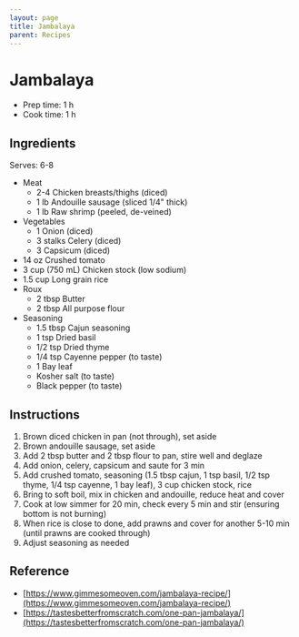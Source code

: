 ```yaml
---
layout: page
title: Jambalaya
parent: Recipes
---
```


# Jambalaya

- Prep time: 1 h
- Cook time: 1 h

## Ingredients

Serves: 6-8

- Meat
  - 2-4 Chicken breasts/thighs (diced)
  - 1 lb Andouille sausage (sliced 1/4" thick)
  - 1 lb Raw shrimp (peeled, de-veined)
- Vegetables
  - 1 Onion (diced)
  - 3 stalks Celery (diced)
  - 3 Capsicum (diced)
- 14 oz Crushed tomato
- 3 cup (750 mL) Chicken stock (low sodium)
- 1.5 cup Long grain rice
- Roux
  - 2 tbsp Butter
  - 2 tbsp All purpose flour
- Seasoning
  - 1.5 tbsp Cajun seasoning
  - 1 tsp Dried basil
  - 1/2 tsp Dried thyme
  - 1/4 tsp Cayenne pepper (to taste)
  - 1 Bay leaf
  - Kosher salt (to taste)
  - Black pepper (to taste)

## Instructions

1. Brown diced chicken in pan (not through), set aside
2. Brown andouille sausage, set aside
3. Add 2 tbsp butter and 2 tbsp flour to pan, stire well and deglaze
4. Add onion, celery, capsicum and saute for 3 min
5. Add crushed tomato, seasoning (1.5 tbsp cajun, 1 tsp basil, 1/2 tsp thyme, 1/4 tsp cayenne, 1 bay leaf), 3 cup chicken stock, rice
6. Bring to soft boil, mix in chicken and andouille, reduce heat and cover
7. Cook at low simmer for 20 min, check every 5 min and stir (ensuring bottom is not burning)
8. When rice is close to done, add prawns and cover for another 5-10 min (until prawns are cooked through)
9. Adjust seasoning as needed

## Reference

- [https://www.gimmesomeoven.com/jambalaya-recipe/](https://www.gimmesomeoven.com/jambalaya-recipe/)
- [https://tastesbetterfromscratch.com/one-pan-jambalaya/](https://tastesbetterfromscratch.com/one-pan-jambalaya/)
